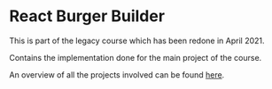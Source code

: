 # React Burger Builder

This is part of the legacy course which has been redone in April 2021.

Contains the implementation done for the main project of the course.

An overview of all the projects involved can be found [here](../../..).
